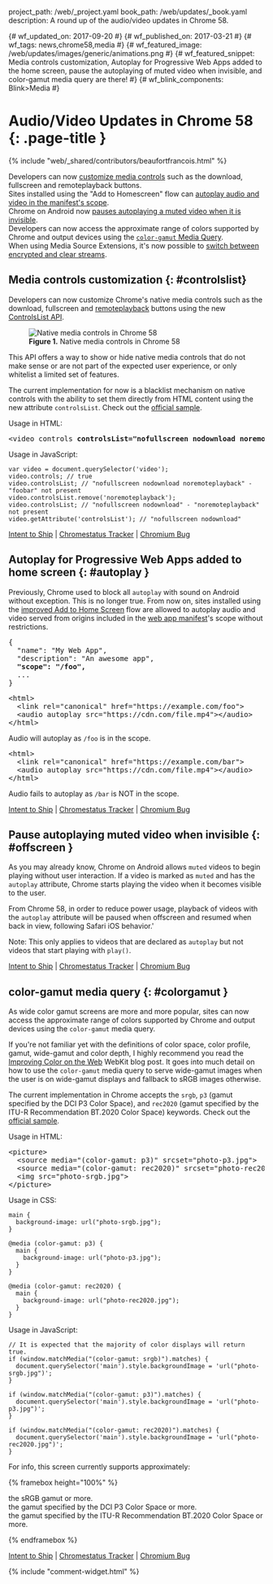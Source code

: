 project_path: /web/_project.yaml
book_path: /web/updates/_book.yaml
description: A round up of the audio/video updates in Chrome 58.

{# wf_updated_on: 2017-09-20 #}
{# wf_published_on: 2017-03-21 #}
{# wf_tags: news,chrome58,media #}
{# wf_featured_image: /web/updates/images/generic/animations.png #}
{# wf_featured_snippet: Media controls customization, Autoplay for Progressive Web Apps added to the home screen, pause the autoplaying of muted video when invisible, and color-gamut media query are there! #}
{# wf_blink_components: Blink>Media #}

# Audio/Video Updates in Chrome 58 {: .page-title }

{% include "web/_shared/contributors/beaufortfrancois.html" %}

- Developers can now [customize media controls](#controlslist) such as the
  download, fullscreen and remoteplayback buttons.
- Sites installed using the "Add to Homescreen" flow can [autoplay audio
  and video in the manifest's scope](#autoplay).
- Chrome on Android now [pauses autoplaying a muted video when it is invisible](#offscreen).
- Developers can now access the approximate range of colors supported by Chrome and
  output devices using the [`color-gamut` Media Query](#colorgamut).
- When using Media Source Extensions, it's now possible to
  [switch between encrypted and clear streams].

## Media controls customization {: #controlslist}

Developers can now customize Chrome's native media controls such as the
download, fullscreen and [remoteplayback] buttons using the new [ControlsList API].

<div class="attempt-right">
<figure>
  <img src="/web/updates/images/2017/03/media-controls.png"
       alt="Native media controls in Chrome 58">
  <figcaption>
    <b>Figure 1.</b>
    Native media controls in Chrome 58
  </figcaption>
</figure>
</div>

This API offers a way to show or hide native media controls that do not make
sense or are not part of the expected user experience, or only whitelist a
limited set of features.

The current implementation for now is a blacklist mechanism on native controls
with the ability to set them directly from HTML content using the new 
attribute `controlsList`. Check out the [official
sample](https://googlechrome.github.io/samples/media/controlslist.html).

<div class="clearfix"></div>

Usage in HTML:

<pre class="prettyprint lang-html">
&lt;video controls <b>controlsList="nofullscreen nodownload noremoteplayback foobar"</b>>&lt;/video>
</pre>

Usage in JavaScript:

    var video = document.querySelector('video');
    video.controls; // true
    video.controlsList; // "nofullscreen nodownload noremoteplayback" - "foobar" not present
    video.controlsList.remove('noremoteplayback');
    video.controlsList; // "nofullscreen nodownload" - "noremoteplayback" not present
    video.getAttribute('controlsList'); // "nofullscreen nodownload"

[Intent to Ship](https://groups.google.com/a/chromium.org/forum/#!topic/blink-dev/tFuQd3AcsIQ/discussion) &#124;
[Chromestatus Tracker](https://www.chromestatus.com/feature/5737006365671424) &#124;
[Chromium Bug](https://bugs.chromium.org/p/chromium/issues/detail?id=685018)

## Autoplay for Progressive Web Apps added to home screen {: #autoplay }

Previously, Chrome used to block all `autoplay` with sound on Android without
exception. This is no longer true. From now on, sites installed using the
[improved Add to Home Screen] flow are allowed to autoplay audio and video
served from origins included in the [web app manifest]'s scope without
restrictions.

<pre class="prettyprint lang-json">
{
  "name": "My Web App",
  "description": "An awesome app",
  <b>"scope": "/foo",</b>
  ...
}
</pre>

<pre class="prettyprint lang-html">
&lt;html>
  &lt;link rel="canonical" href="https://example.com/foo">
  &lt;audio autoplay src="https://cdn.com/file.mp4">&lt;/audio>
&lt;/html>
</pre>
<div class="success">
  Audio will autoplay as <code>/foo</code> is in the scope.
</div>

<pre class="prettyprint lang-html">
&lt;html>
  &lt;link rel="canonical" href="https://example.com/bar">
  &lt;audio autoplay src="https://cdn.com/file.mp4">&lt;/audio>
&lt;/html>
</pre>
<div class="warning">
  Audio fails to autoplay as <code>/bar</code> is NOT in the scope.
</div>

[Intent to Ship](https://groups.google.com/a/chromium.org/d/topic/blink-dev/DW7_yxL_HjE/discussion) &#124;
[Chromestatus Tracker](https://www.chromestatus.com/feature/5715456904134656) &#124;
[Chromium Bug](https://bugs.chromium.org/p/chromium/issues/detail?id=676312)

## Pause autoplaying muted video when invisible {: #offscreen }

As you may already know, Chrome on Android allows `muted` videos to begin playing
without user interaction. If a video is marked as `muted` and has the
`autoplay` attribute, Chrome starts playing the video when it becomes visible
to the user.

From Chrome 58, in order to reduce power usage, playback of videos with
the `autoplay` attribute will be paused when offscreen and resumed when back in
view, following Safari iOS behavior.'

Note: This only applies to videos that are declared as `autoplay` but not videos
that start playing with `play()`.

[Intent to Ship](https://groups.google.com/a/chromium.org/d/topic/blink-dev/UtFM-kndhaI/discussion) &#124;
[Chromestatus Tracker](https://www.chromestatus.com/feature/5651339115757568) &#124;
[Chromium Bug](https://bugs.chromium.org/p/chromium/issues/detail?id=690468)

## color-gamut media query {: #colorgamut }

As wide color gamut screens are more and more popular, sites can now access the
approximate range of colors supported by Chrome and output devices using the
`color-gamut` media query.

If you're not familiar yet with the definitions of color space, color profile,
gamut, wide-gamut and color depth, I highly recommend you read the 
[Improving Color on the Web] WebKit blog post. It goes into much detail on how
to use the `color-gamut` media query to serve wide-gamut images when the user
is on wide-gamut displays and fallback to sRGB images otherwise.
 
The current implementation in Chrome accepts the `srgb`, `p3` (gamut specified
by the DCI P3 Color Space), and `rec2020` (gamut specified by the ITU-R
Recommendation BT.2020 Color Space) keywords. Check out the [official
sample](https://googlechrome.github.io/samples/media/color-gamut-media-query.html).

Usage in HTML:

<pre class="prettyprint lang-html">
&lt;picture>
  &lt;source media="(color-gamut: p3)" srcset="photo-p3.jpg">
  &lt;source media="(color-gamut: rec2020)" srcset="photo-rec2020.jpg">
  &lt;img src="photo-srgb.jpg">
&lt;/picture>
</pre>

Usage in CSS:

    main {
      background-image: url("photo-srgb.jpg");
    }
    
    @media (color-gamut: p3) {
      main {
        background-image: url("photo-p3.jpg");
      }
    }
    
    @media (color-gamut: rec2020) {
      main {
        background-image: url("photo-rec2020.jpg");
      }
    }

Usage in JavaScript:

    // It is expected that the majority of color displays will return true.
    if (window.matchMedia("(color-gamut: srgb)").matches) {
      document.querySelector('main').style.backgroundImage = 'url("photo-srgb.jpg")';
    }
    
    if (window.matchMedia("(color-gamut: p3)").matches) {
      document.querySelector('main').style.backgroundImage = 'url("photo-p3.jpg")';
    }

    if (window.matchMedia("(color-gamut: rec2020)").matches) {
      document.querySelector('main').style.backgroundImage = 'url("photo-rec2020.jpg")';
    }

<p>For info, this screen currently supports approximately:</p>
{% framebox height="100%" %}
<style>
  ul {
    padding: 0;
  }
  li {
    list-style-type: none
  }
</style>
<ul>
  <li>
    <span id="srgb"></span>
    the sRGB gamut or more.
  </li>
  <li>
    <span id="p3"></span>
    the gamut specified by the DCI P3 Color Space or more.
  </li>
  <li>
    <span id="rec2020"></span>
    the gamut specified by the ITU-R Recommendation BT.2020 Color Space or more.
  </li>
</ul>
<script>
  document.querySelector('#srgb').innerHTML = 
      (window.matchMedia("(color-gamut: srgb)").matches) ? '&#x2714;' : '&#x274C;';
  document.querySelector('#p3').innerHTML =
      (window.matchMedia("(color-gamut: p3)").matches) ? '&#x2714;' : '&#x274C;';
  document.querySelector('#rec2020').innerHTML =
      (window.matchMedia("(color-gamut: rec2020)").matches) ? '&#x2714;' : '&#x274C;';
</script>
{% endframebox %}

[Intent to Ship](https://groups.google.com/a/chromium.org/forum/#!msg/blink-dev/36CcloDrB3E/1wMSNMl9BQAJ) &#124;
[Chromestatus Tracker](https://www.chromestatus.com/feature/5354410980933632) &#124;
[Chromium Bug](https://bugs.chromium.org/p/chromium/issues/detail?id=685456)

{% include "comment-widget.html" %}

[remoteplayback]: https://w3c.github.io/remote-playback/
[ControlsList API]: https://github.com/WICG/controls-list/blob/gh-pages/explainer.md
[improved Add to Home screen]: https://blog.chromium.org/2017/02/integrating-progressive-web-apps-deeply.html
[web app manifest]: /web/fundamentals/engage-and-retain/web-app-manifest/
[Improving Color on the Web]: https://webkit.org/blog/6682/improving-color-on-the-web/
[switch between encrypted and clear streams]: /web/updates/2017/03/mixing-streams
